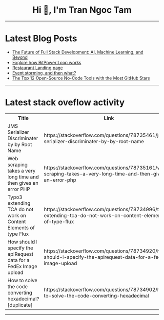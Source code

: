 <h1 align="center">Hi 👋, I'm Tran Ngoc Tam</h1>

---

# Latest Blog Posts 
<!-- BLOG-POST-LIST:START -->
- [The Future of Full Stack Development: AI, Machine Learning, and Beyond](https://dev.to/jhk_info/the-future-of-full-stack-development-ai-machine-learning-and-beyond-2ac2)
- [Explore how BitPower Loop works](https://dev.to/sang_ce3ded81da27406cb32c/explore-how-bitpower-loop-works-oh2)
- [Restaurant Landing page](https://dev.to/paul_freeman/restaurant-landing-page-1mkh)
- [Event storming, and then what?](https://dev.to/maverick198/event-storming-and-then-what-5ajp)
- [The Top 12 Open-Source No-Code Tools with the Most GitHub Stars](https://dev.to/nocobase/the-top-12-open-source-no-code-tools-with-the-most-github-stars-4aac)
<!-- BLOG-POST-LIST:END -->

---

# Latest stack oveflow activity
<table>
  <tr><th>Title</th><th>Link</th></tr>
  <!-- STACKOVERFLOW:START --><tr><td>JMS Serializer Discriminater by by Root Name</td><td>https://stackoverflow.com/questions/78735461/jms-serializer-discriminater-by-by-root-name</td></tr><tr><td>Web scraping takes a very long time and then gives an error PHP</td><td>https://stackoverflow.com/questions/78735161/web-scraping-takes-a-very-long-time-and-then-gives-an-error-php</td></tr><tr><td>Typo3 extending TCA do not work on Content Elements of type Flux</td><td>https://stackoverflow.com/questions/78734996/typo3-extending-tca-do-not-work-on-content-elements-of-type-flux</td></tr><tr><td>How should I specify the apiRequest data for a FedEx Image upload</td><td>https://stackoverflow.com/questions/78734920/how-should-i-specify-the-apirequest-data-for-a-fedex-image-upload</td></tr><tr><td>How to solve the code converting hexadecimal? [duplicate]</td><td>https://stackoverflow.com/questions/78734902/how-to-solve-the-code-converting-hexadecimal</td></tr><!-- STACKOVERFLOW:END -->
</table>

---



